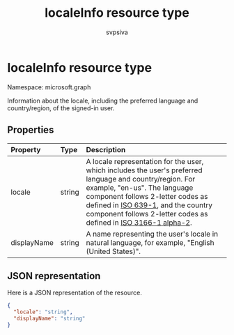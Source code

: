 ﻿---
title: "localeInfo resource type"
description: "Information about the locale, including the preferred language and country/region, of the signed-in user."
localization_priority: Normal
author: "svpsiva"
ms.prod: "outlook"
doc_type: resourcePageType
---

# localeInfo resource type

Namespace: microsoft.graph

Information about the locale, including the preferred language and country/region, of the signed-in user.

## Properties

| Property    | Type   | Description                                                                                                                                                                                                                                                                                                                                                                                      |
| :---------- | :----- | :----------------------------------------------------------------------------------------------------------------------------------------------------------------------------------------------------------------------------------------------------------------------------------------------------------------------------------------------------------------------------------------------- |
| locale      | string | A locale representation for the user, which includes the user's preferred language and country/region. For example, "en-us". The language component follows 2-letter codes as defined in [ISO 639-1](https://www.iso.org/iso/home/standards/language_codes.htm), and the country component follows 2-letter codes as defined in [ISO 3166-1 alpha-2](https://www.iso.org/iso/country_codes.htm). |
| displayName | string | A name representing the user's locale in natural language, for example, "English (United States)".                                                                                                                                                                                                                                                                                               |

## JSON representation

Here is a JSON representation of the resource.

<!-- {
  "blockType": "resource",
  "optionalProperties": [

  ],
  "@odata.type": "microsoft.graph.localeInfo"
}-->

```json
{
  "locale": "string",
  "displayName": "string"
}

```

<!-- uuid: 8fcb5dbc-d5aa-4681-8e31-b001d5168d79
2015-10-25 14:57:30 UTC -->

<!-- {
  "type": "#page.annotation",
  "description": "localeInfo resource",
  "keywords": "",
  "section": "documentation",
  "tocPath": ""
}-->
